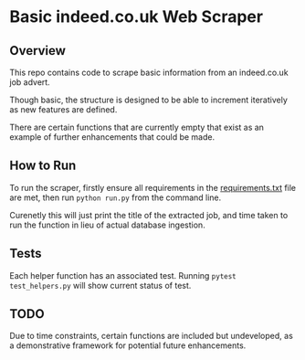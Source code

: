 # Basic indeed.co.uk Web Scraper

## Overview

This repo contains code to scrape basic information from an indeed.co.uk job advert.

Though basic, the structure is designed to be able to increment iteratively as new features are defined.

There are certain functions that are currently empty that exist as an example of further enhancements that could be made.

## How to Run

To run the scraper, firstly ensure all requirements in the [requirements.txt](requirements.txt) file are met, then run `python run.py` from the command line.

Curenetly this will just print the title  of the extracted job, and time taken to run the function in lieu of actual database ingestion.

## Tests

Each helper function has an associated test. Running `pytest test_helpers.py` will show current status of test.

## TODO

Due to time constraints, certain functions are included but undeveloped, as a demonstrative framework for potential future enhancements. 

